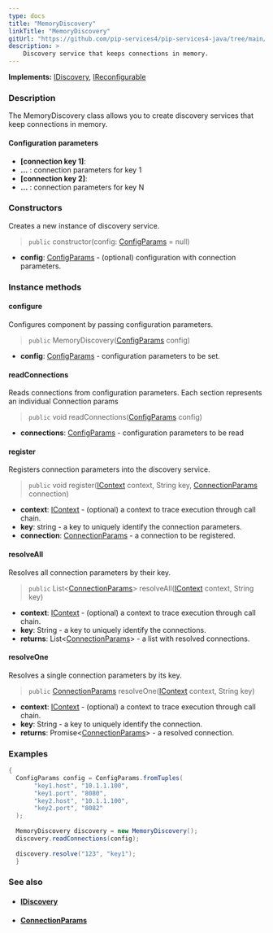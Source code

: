 ```yaml
---
type: docs
title: "MemoryDiscovery"
linkTitle: "MemoryDiscovery"
gitUrl: "https://github.com/pip-services4/pip-services4-java/tree/main/pip-services4-config-java"
description: >
    Discovery service that keeps connections in memory.
---
```


**Implements:** [IDiscovery](../idiscovery), [IReconfigurable](../../../components/config/ireconfigurable)

### Description

The MemoryDiscovery class allows you to create discovery services that keep connections in memory.


#### Configuration parameters

- **[connection key 1]**:
- **...** : connection parameters for key 1
- **[connection key 2]**:
- **...** : connection parameters for key N


### Constructors
Creates a new instance of discovery service.

> `public` constructor(config: [ConfigParams](../../../components/config/config_params) = null)

- **config**: [ConfigParams](../../../components/config/config_params) - (optional) configuration with connection parameters.


### Instance methods

#### configure
Configures component by passing configuration parameters.

> `public` MemoryDiscovery([ConfigParams](../../../components/config/config_params) config)

- **config**: [ConfigParams](../../../components/config/config_params) - configuration parameters to be set.


#### readConnections
Reads connections from configuration parameters.
Each section represents an individual Connection params

> `public` void readConnections([ConfigParams](../../../components/config/config_params) config)

- **connections**: [ConfigParams](../../../components/config/config_params) - configuration parameters to be read


#### register
Registers connection parameters into the discovery service.

> `public` void register([IContext](../../../components/context/icontext) context, String key, [ConnectionParams](../connection_params) connection)

- **context**: [IContext](../../../components/context/icontext) - (optional) a context to trace execution through call chain.
- **key**: string - a key to uniquely identify the connection parameters.
- **connection**: [ConnectionParams](../connection_params) - a connection to be registered.


#### resolveAll
Resolves all connection parameters by their key.

> `public` List<[ConnectionParams](../connection_params)> resolveAll([IContext](../../../components/context/icontext) context, String key)

- **context**: [IContext](../../../components/context/icontext) - (optional) a context to trace execution through call chain.
- **key**: String - a key to uniquely identify the connections.
- **returns**: List<[ConnectionParams](../connection_params)> - a list with resolved connections.


#### resolveOne
Resolves a single connection parameters by its key.

> `public` [ConnectionParams](../connection_params) resolveOne([IContext](../../../components/context/icontext) context, String key)

- **context**: [IContext](../../../components/context/icontext) - (optional) a context to trace execution through call chain.
- **key**: String - a key to uniquely identify the connection. 
- **returns**: Promise<[ConnectionParams](../connection_params)> - a resolved connection.

### Examples

```java
{
  ConfigParams config = ConfigParams.fromTuples(
       "key1.host", "10.1.1.100",
       "key1.port", "8080",
       "key2.host", "10.1.1.100",
       "key2.port", "8082"
  );
 
  MemoryDiscovery discovery = new MemoryDiscovery();
  discovery.readConnections(config);
 
  discovery.resolve("123", "key1");
  }
```

### See also
- #### [IDiscovery](../idiscovery)
- #### [ConnectionParams](../connection_params)
